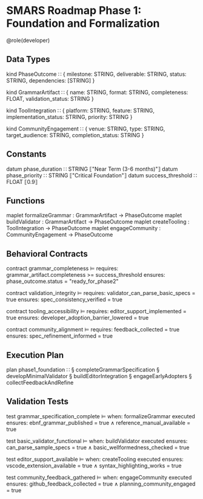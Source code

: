 # SMARS Roadmap Phase 1: Foundation and Formalization

@role(developer)

## Data Types

kind PhaseOutcome ∷ {
  milestone: STRING,
  deliverable: STRING,
  status: STRING,
  dependencies: [STRING]
}

kind GrammarArtifact ∷ {
  name: STRING,
  format: STRING,
  completeness: FLOAT,
  validation_status: STRING
}

kind ToolIntegration ∷ {
  platform: STRING,
  feature: STRING,
  implementation_status: STRING,
  priority: STRING
}

kind CommunityEngagement ∷ {
  venue: STRING,
  type: STRING,
  target_audience: STRING,
  completion_status: STRING
}

## Constants

datum phase_duration ∷ STRING ⟦"Near Term (3-6 months)"⟧
datum phase_priority ∷ STRING ⟦"Critical Foundation"⟧
datum success_threshold ∷ FLOAT ⟦0.9⟧

## Functions

maplet formalizeGrammar : GrammarArtifact → PhaseOutcome
maplet buildValidator : GrammarArtifact → PhaseOutcome
maplet createTooling : ToolIntegration → PhaseOutcome
maplet engageCommunity : CommunityEngagement → PhaseOutcome

## Behavioral Contracts

contract grammar_completeness ⊨
  requires: grammar_artifact.completeness >= success_threshold
  ensures: phase_outcome.status = "ready_for_phase2"

contract validation_integrity ⊨
  requires: validator_can_parse_basic_specs = true
  ensures: spec_consistency_verified = true

contract tooling_accessibility ⊨
  requires: editor_support_implemented = true
  ensures: developer_adoption_barrier_lowered = true

contract community_alignment ⊨
  requires: feedback_collected = true
  ensures: spec_refinement_informed = true

## Execution Plan

plan phase1_foundation ∷
  § completeGrammarSpecification
  § developMinimalValidator
  § buildEditorIntegration
  § engageEarlyAdopters
  § collectFeedbackAndRefine

## Validation Tests

test grammar_specification_complete ⊨
  when: formalizeGrammar executed
  ensures: ebnf_grammar_published = true ∧ reference_manual_available = true

test basic_validator_functional ⊨
  when: buildValidator executed
  ensures: can_parse_sample_specs = true ∧ basic_wellformedness_checked = true

test editor_support_available ⊨
  when: createTooling executed
  ensures: vscode_extension_available = true ∧ syntax_highlighting_works = true

test community_feedback_gathered ⊨
  when: engageCommunity executed
  ensures: github_feedback_collected = true ∧ planning_community_engaged = true